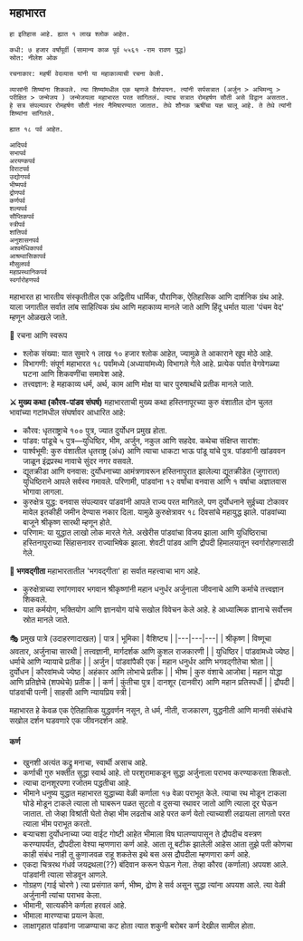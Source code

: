
## महाभारत

```
हा इतिहास आहे. ह्यात १ लाख श्लोक आहेत.

कधी: ७ हजार वर्षांपूर्वी (सामान्य काळ पूर्व ५५६१ -राम रावण युद्ध)
स्रोत: नीलेश ओक

रचनाकार: महर्षी वेदव्यास यांनी या महाकाव्याची रचना केली.

व्यासांनी शिष्यांना शिकवले. त्या शिष्यांमधील एक म्हणजे वैशंपायन. त्यांनी सर्पसत्रात (अर्जुन > अभिमन्यु > परीक्षित > जन्मेजय ) जन्मेजयला महाभारत परत सांगितलं. त्याच सत्रात रोमहर्षण सौती असे विद्वान असतात. हे सत्र संपल्यावर रोमहर्षण सौती नंतर नैमिषारण्यात जातात. तेथे शौनक ऋषींचा यज्ञ चालू आहे. ते तेथे त्यांनी शिष्यांना सांगितले.

ह्यात १८ पर्व आहेत.

आदिपर्व
सभापर्व
अरयण्कपर्व
विराटपर्व
उद्योगपर्व
भीष्मपर्व
द्रोणपर्व
कर्णपर्व
शल्यपर्व
सौप्तिकपर्व
स्त्रीपर्व
शांतिपर्व
अनुशासनपर्व
अश्वमेधिकापर्व
आश्रम्वासिकापर्व
मौसुलपर्व
महाप्रस्थानिकपर्व
स्वर्गारोहणपर्व

```

महाभारत हा भारतीय संस्कृतीतील एक अद्वितीय धार्मिक, पौराणिक, ऐतिहासिक आणि दार्शनिक ग्रंथ आहे. याला जगातील सर्वात लांब साहित्यिक ग्रंथ आणि महाकाव्य मानले जाते आणि हिंदू धर्मात याला 'पंचम वेद' म्हणून ओळखले जाते.

📝 रचना आणि स्वरूप
* श्लोक संख्या: यात सुमारे १ लाख १० हजार श्लोक आहेत, ज्यामुळे ते आकाराने खूप मोठे आहे.
* विभागणी: संपूर्ण महाभारत १८ पर्वांमध्ये (अध्यायांमध्ये) विभागले गेले आहे. प्रत्येक पर्वात वेगवेगळ्या घटना आणि शिकवणींचा समावेश आहे.
* तत्त्वज्ञान: हे महाकाव्य धर्म, अर्थ, काम आणि मोक्ष या चार पुरुषार्थांचे प्रतीक मानले जाते.

**⚔️ मुख्य कथा (कौरव-पांडव संघर्ष)**
महाभारताची मुख्य कथा हस्तिनापूरच्या कुरु वंशातील दोन चुलत भावांच्या गटांमधील संघर्षावर आधारित आहे:
* कौरव: धृतराष्ट्राचे १०० पुत्र, ज्यात दुर्योधन प्रमुख होता.
* पांडव: पांडूचे ५ पुत्र—युधिष्ठिर, भीम, अर्जुन, नकुल आणि सहदेव.
कथेचा संक्षिप्त सारांश:
* पार्श्वभूमी: कुरु वंशातील धृतराष्ट्र (अंध) आणि त्याचा धाकटा भाऊ पांडू यांचे पुत्र. पांडवांनी खांडववन जाळून इंद्रप्रस्थ नावाचे सुंदर नगर वसवले.
* द्यूतक्रीडा आणि वनवास: दुर्योधनाच्या आमंत्रणावरून हस्तिनापुरात झालेल्या द्यूतक्रीडेत (जुगारात) युधिष्ठिराने आपले सर्वस्व गमावले. परिणामी, पांडवांना १२ वर्षांचा वनवास आणि १ वर्षाचा अज्ञातवास भोगावा लागला.
* कुरुक्षेत्र युद्ध: वनवास संपल्यावर पांडवांनी आपले राज्य परत मागितले, पण दुर्योधनाने सुईच्या टोकावर मावेल इतकीही जमीन देण्यास नकार दिला. यामुळे कुरुक्षेत्रावर १८ दिवसांचे महायुद्ध झाले. पांडवांच्या बाजूने श्रीकृष्ण सारथी म्हणून होते.
* परिणाम: या युद्धात लाखो लोक मारले गेले. अखेरीस पांडवांचा विजय झाला आणि युधिष्ठिराचा हस्तिनापुराच्या सिंहासनावर राज्याभिषेक झाला. शेवटी पांडव आणि द्रौपदी हिमालयातून स्वर्गारोहणासाठी गेले.

**🧘 भगवद्गीता**
महाभारतातील 'भगवद्गीता' हा सर्वात महत्त्वाचा भाग आहे.
* कुरुक्षेत्राच्या रणांगणावर भगवान श्रीकृष्णांनी महान धनुर्धर अर्जुनाला जीवनाचे आणि कर्माचे तत्त्वज्ञान शिकवले.
* यात कर्मयोग, भक्तियोग आणि ज्ञानयोग यांचे सखोल विवेचन केले आहे. हे आध्यात्मिक ज्ञानाचे सर्वोत्तम स्रोत मानले जाते.

🎭 प्रमुख पात्रे (उदाहरणादाखल)
| पात्र | भूमिका | वैशिष्ट्य |
|---|---|---|
| श्रीकृष्ण | विष्णूचा अवतार, अर्जुनाचा सारथी | तत्त्वज्ञानी, मार्गदर्शक आणि कुशल राजकारणी |
| युधिष्ठिर | पांडवांमध्ये ज्येष्ठ | धर्माचे आणि न्यायाचे प्रतीक |
| अर्जुन | पांडवांपैकी एक | महान धनुर्धर आणि भगवद्गीतेचा श्रोता |
| दुर्योधन | कौरवांमध्ये ज्येष्ठ | अहंकार आणि लोभाचे प्रतीक |
| भीष्म | कुरु वंशाचे आजोबा | महान योद्धा आणि प्रतिज्ञेचे (शपथेचे) प्रतीक |
| कर्ण | कुंतीचा पुत्र | दानशूर (दानवीर) आणि महान प्रतिस्पर्धी |
| द्रौपदी | पांडवांची पत्नी | साहसी आणि न्यायप्रिय स्त्री |

महाभारत हे केवळ एक ऐतिहासिक युद्धवर्णन नसून, ते धर्म, नीती, राजकारण, युद्धनीती आणि मानवी संबंधांचे सखोल दर्शन घडवणारे एक जीवनदर्शन आहे.


#### कर्ण

- खुनशी अत्यंत कद्रु मनाचा, स्वार्थी असाच आहे. 
- कर्णाची गुरु भक्तीत सुद्धा स्वार्थ आहे. तो परशुरामाकडून सुद्धा अर्जुनाला पराभव करण्याकरता शिकतो.
- त्याचा दानशूरपणा रजोतम पद्धतीचा आहे. 
- भीमाने धनुष्य युद्धात महाभारत युद्धाच्या वेळी कर्णाला १७ वेळा पराभूत केले. त्याचा रथ मोडून टाकला घोडे मोडून टाकले त्याला तो घाबरून पळत सुटतो व दुसऱ्या रथावर जातो आणि त्याला दूर घेऊन जातात. तो जेव्हा विश्रांती घेतो तेव्हा भीम लढतोच आहे परत कर्ण येतो त्याच्याशी लढायला लागतो परत त्याला भीम पराभूत करतो.
- बऱ्याचशा दुर्योधनाच्या ज्या वाईट गोष्टी आहेत भीमाला विष घालण्यापासून ते द्रौपदीच वस्त्रण करण्यापर्यंत, द्रौपदीला वेश्या म्हणणारा कर्ण आहे. आता तू बटीक झालेली आहेस आता तुझे पती कोणचा काही संबंध नाही तू कुणाजवळ राहू शकतेस इथे बस अस द्रौपदीला म्हणणारा कर्ण आहे.
- एकदा चित्ररथ गंधर्व जयद्रथला(??) बंदिवान करून घेऊन गेला. तेव्हा कौरव (कर्णाला) अपयश आले. पांडवांनी त्याला सोडवून आणले.
- गोग्रहण (गाई चोरणे ) त्या प्रसंगात कर्ण, भीष्म, द्रोण हे सर्व असून सुद्धा त्यांना अपयश आले. त्या वेळी अर्जुनानी त्यांचा पराभव केला.
- भीमानी, सात्यकीने कर्णला हरवलं आहे.
- भीमाला मारण्याचा प्रयत्न केला.
- लाक्षागृहात पांडवांना जाळण्याचा कट होता त्यात शकुनी बरोबर कर्ण देखील सामील होता.
